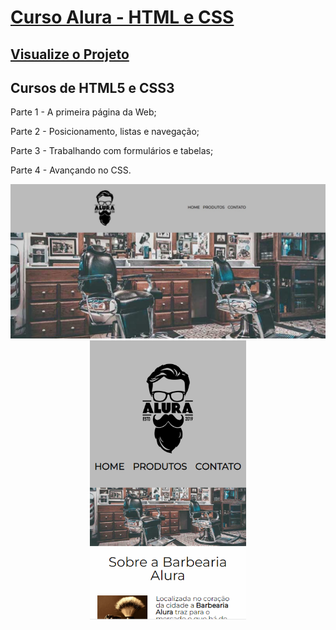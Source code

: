# [Curso Alura - HTML e CSS](https://cursos.alura.com.br/formacao-html-e-css)
## [Visualize o Projeto](https://patyfil.github.io/CursoAluraHTMLeCSS/)

## Cursos de HTML5 e CSS3
<p> Parte 1 - A primeira página da Web;</p>
<p> Parte 2 - Posicionamento, listas e navegação;</p>
<p> Parte 3 - Trabalhando com formulários e tabelas;</p>
<p> Parte 4 - Avançando no CSS.</p>

<p align="center">
  <img src = "https://github.com/patyfil/CursoAluraHTMLeCSS/blob/main/img/Alura%20barbearia%20-%20PC.jpg" width="650" alt="template pc">  
    <br />
  <img src = "https://github.com/patyfil/CursoAluraHTMLeCSS/blob/main/img/Alura%20barbearia%20-%20mobile.png" width="250" alt="template mobile">
</p>
